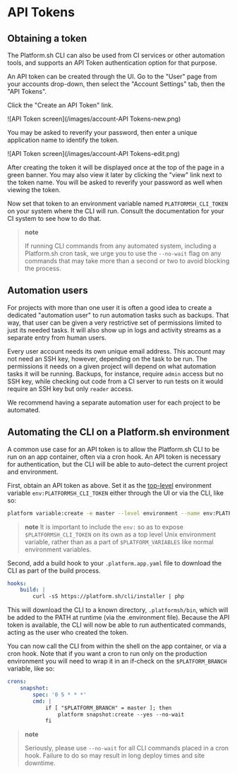 # API Tokens

## Obtaining a token

The Platform.sh CLI can also be used from CI services or other automation tools, and supports an API Token authentication option for that purpose.

An API token can be created through the UI.  Go to the "User" page from your accounts drop-down, then select the "Account Settings" tab, then the "API Tokens".

Click the "Create an API Token" link. 

![API Token screen](/images/account-API Tokens-new.png)

You may be asked to reverify your password, then enter a unique application name to identify the token.

![API Token screen](/images/account-API Tokens-edit.png)

After creating the token it will be displayed once at the top of the page in a green banner.  You may also view it later by clicking the "view" link next to the token name.  You will be asked to reverify your password as well when viewing the token.

Now set that token to an environment variable named `PLATFORMSH_CLI_TOKEN` on your system where the CLI will run.  Consult the documentation for your CI system to see how to do that.

> **note**
>
> If running CLI commands from any automated system, including a Platform.sh cron task, we urge you to use the `--no-wait` flag on any commands that may take more than a second or two to avoid blocking the process.

## Automation users

For projects with more than one user it is often a good idea to create a dedicated "automation user" to run automation tasks such as backups.  That way, that user can be given a very restrictive set of permissions limited to just its needed tasks.  It will also show up in logs and activity streams as a separate entry from human users.

Every user account needs its own unique email address.  This account may not need an SSH key, however, depending on the task to be run.  The permissions it needs on a given project will depend on what automation tasks it will be running.  Backups, for instance, require `admin` access but no SSH key, while checking out code from a CI server to run tests on it would require an SSH key but only `reader` access.

We recommend having a separate automation user for each project to be automated.

## Automating the CLI on a Platform.sh environment

A common use case for an API token is to allow the Platform.sh CLI to be run on an app container, often via a cron hook.  An API token is necessary for authentication, but the CLI will be able to auto-detect the current project and environment.

First, obtain an API token as above.  Set it as the [top-level](https://docs.platform.sh/development/variables.html#top-level-environment-variables) environment variable `env:PLATFORMSH_CLI_TOKEN` either through the UI or via the CLI, like so:

```bash
platform variable:create -e master --level environment --name env:PLATFORMSH_CLI_TOKEN --sensitive true --value 'your API token'
```
> **note**
> It is important to include the `env:` so as to expose `$PLATFORMSH_CLI_TOKEN` on its own as a top level Unix environment variable, rather than as a part of `$PLATFORM_VARIABLES` like normal environment variables.

Second, add a build hook to your `.platform.app.yaml` file to download the CLI as part of the build process.

```yaml
hooks:
    build: |
        curl -sS https://platform.sh/cli/installer | php
```

This will download the CLI to a known directory, `.platformsh/bin`, which will be added to the PATH at runtime (via the .environment file). Because the API token is available, the CLI will now be able to run authenticated commands, acting as the user who created the token.

You can now call the CLI from within the shell on the app container, or via a cron hook.  Note that if you want a cron to run only on the production environment you will need to wrap it in an if-check on the `$PLATFORM_BRANCH` variable, like so:

```yaml
crons:
    snapshot:
        spec: '0 5 * * *'
        cmd: |
            if [ "$PLATFORM_BRANCH" = master ]; then
                platform snapshot:create --yes --no-wait
            fi
```

> **note**
>
> Seriously, please use `--no-wait` for all CLI commands placed in a cron hook. Failure to do so may result in long deploy times and site downtime.
